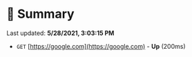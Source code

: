 # 📖 Summary
Last updated: **5/28/2021, 3:03:15 PM**

- `GET` [https://google.com](https://google.com) - **Up** (200ms)
